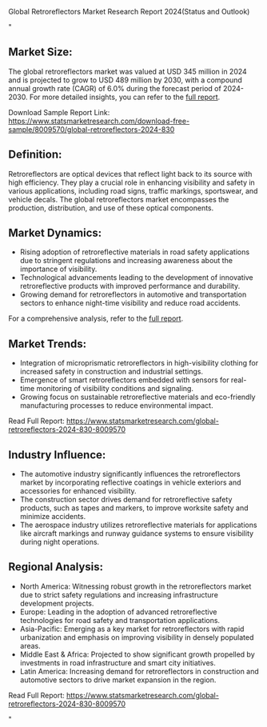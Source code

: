 Global Retroreflectors Market Research Report 2024(Status and Outlook)


"<h2>Market Size:</h2>
<p>The global retroreflectors market was valued at USD 345 million in 2024 and is projected to grow to USD 489 million by 2030, with a compound annual growth rate (CAGR) of 6.0% during the forecast period of 2024-2030. For more detailed insights, you can refer to the <a href='https://www.statsmarketresearch.com/global-retroreflectors-2024-830-8009570'>full report</a>.</p>
<p>Download Sample Report Link: <a href='https://www.statsmarketresearch.com/download-free-sample/8009570/global-retroreflectors-2024-830'>https://www.statsmarketresearch.com/download-free-sample/8009570/global-retroreflectors-2024-830</a></p>

<h2>Definition:</h2>
<p>Retroreflectors are optical devices that reflect light back to its source with high efficiency. They play a crucial role in enhancing visibility and safety in various applications, including road signs, traffic markings, sportswear, and vehicle decals. The global retroreflectors market encompasses the production, distribution, and use of these optical components.</p>

<h2>Market Dynamics:</h2>
<ul>
  <li>Rising adoption of retroreflective materials in road safety applications due to stringent regulations and increasing awareness about the importance of visibility.</li>
  <li>Technological advancements leading to the development of innovative retroreflective products with improved performance and durability.</li>
  <li>Growing demand for retroreflectors in automotive and transportation sectors to enhance night-time visibility and reduce road accidents.</li>
</ul>
<p>For a comprehensive analysis, refer to the <a href='https://www.statsmarketresearch.com/global-retroreflectors-2024-830-8009570'>full report</a>.</p>

<h2>Market Trends:</h2>
<ul>
  <li>Integration of microprismatic retroreflectors in high-visibility clothing for increased safety in construction and industrial settings.</li>
  <li>Emergence of smart retroreflectors embedded with sensors for real-time monitoring of visibility conditions and signaling.</li>
  <li>Growing focus on sustainable retroreflective materials and eco-friendly manufacturing processes to reduce environmental impact.</li>
</ul>
<p>Read Full Report: <a href='https://www.statsmarketresearch.com/global-retroreflectors-2024-830-8009570'>https://www.statsmarketresearch.com/global-retroreflectors-2024-830-8009570</a></p>

<h2>Industry Influence:</h2>
<ul>
  <li>The automotive industry significantly influences the retroreflectors market by incorporating reflective coatings in vehicle exteriors and accessories for enhanced visibility.</li>
  <li>The construction sector drives demand for retroreflective safety products, such as tapes and markers, to improve worksite safety and minimize accidents.</li>
  <li>The aerospace industry utilizes retroreflective materials for applications like aircraft markings and runway guidance systems to ensure visibility during night operations.</li>
</ul>

<h2>Regional Analysis:</h2>
<ul>
  <li>North America: Witnessing robust growth in the retroreflectors market due to strict safety regulations and increasing infrastructure development projects.</li>
  <li>Europe: Leading in the adoption of advanced retroreflective technologies for road safety and transportation applications.</li>
  <li>Asia-Pacific: Emerging as a key market for retroreflectors with rapid urbanization and emphasis on improving visibility in densely populated areas.</li>
  <li>Middle East & Africa: Projected to show significant growth propelled by investments in road infrastructure and smart city initiatives.</li>
  <li>Latin America: Increasing demand for retroreflectors in construction and automotive sectors to drive market expansion in the region.</li>
</ul>
<p>Read Full Report: <a href='https://www.statsmarketresearch.com/global-retroreflectors-2024-830-8009570'>https://www.statsmarketresearch.com/global-retroreflectors-2024-830-8009570</a></p>"
